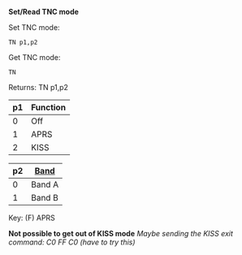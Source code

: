 __Set/Read TNC mode__

Set TNC mode:

	TN p1,p2

Get TNC mode:

	TN

Returns: TN p1,p2

| p1  | Function |
| --- | --- |
| 0 | Off  |
| 1 | APRS |
| 2 | KISS |

| p2  | [Band](/tables/band.md) |
| --- | --- |
| 0 | Band A |
| 1 | Band B |

Key: (F) APRS

__Not possible to get out of KISS mode__
*Maybe sending the KISS exit command: C0 FF C0 (have to try this)*
